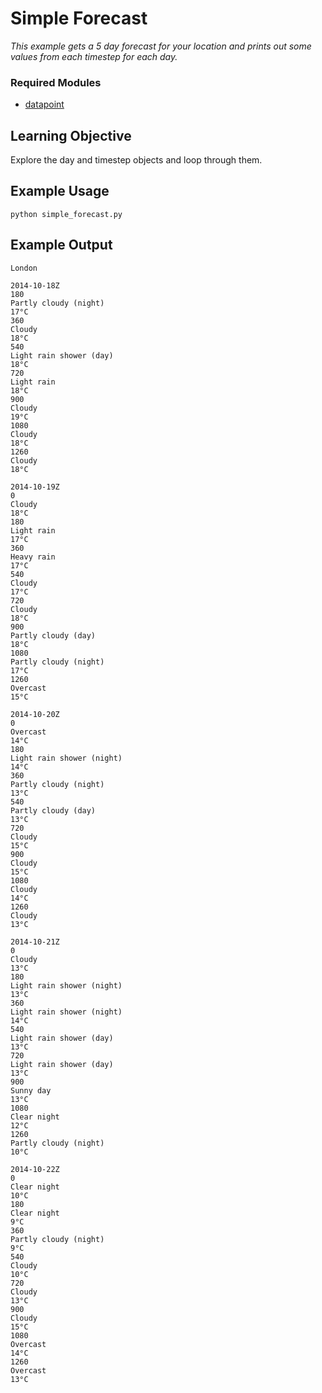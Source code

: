 # Simple Forecast

_This example gets a 5 day forecast for your location and prints out
some values from each timestep for each day._

### Required Modules
 * [datapoint](https://github.com/jacobtomlinson/datapoint-python)

## Learning Objective

Explore the day and timestep objects and loop through them.

## Example Usage

```Shell
python simple_forecast.py
```

## Example Output

```
London

2014-10-18Z
180
Partly cloudy (night)
17°C
360
Cloudy
18°C
540
Light rain shower (day)
18°C
720
Light rain
18°C
900
Cloudy
19°C
1080
Cloudy
18°C
1260
Cloudy
18°C

2014-10-19Z
0
Cloudy
18°C
180
Light rain
17°C
360
Heavy rain
17°C
540
Cloudy
17°C
720
Cloudy
18°C
900
Partly cloudy (day)
18°C
1080
Partly cloudy (night)
17°C
1260
Overcast
15°C

2014-10-20Z
0
Overcast
14°C
180
Light rain shower (night)
14°C
360
Partly cloudy (night)
13°C
540
Partly cloudy (day)
13°C
720
Cloudy
15°C
900
Cloudy
15°C
1080
Cloudy
14°C
1260
Cloudy
13°C

2014-10-21Z
0
Cloudy
13°C
180
Light rain shower (night)
13°C
360
Light rain shower (night)
14°C
540
Light rain shower (day)
13°C
720
Light rain shower (day)
13°C
900
Sunny day
13°C
1080
Clear night
12°C
1260
Partly cloudy (night)
10°C

2014-10-22Z
0
Clear night
10°C
180
Clear night
9°C
360
Partly cloudy (night)
9°C
540
Cloudy
10°C
720
Cloudy
13°C
900
Cloudy
15°C
1080
Overcast
14°C
1260
Overcast
13°C
```

